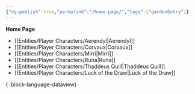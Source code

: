 ```yaml
---
{"dg-publish":true,"permalink":"/home-page/","tags":["gardenEntry"]}
---
```


**Home Page**

- [[Entities/Player Characters/Aerendyl\|Aerendyl]]
- [[Entities/Player Characters/Corvaux\|Corvaux]]
- [[Entities/Player Characters/Mirri\|Mirri]]
- [[Entities/Player Characters/Runa\|Runa]]
- [[Entities/Player Characters/Thaddeus Quill\|Thaddeus Quill]]
- [[Entities/Player Characters/Luck of the Draw\|Luck of the Draw]]

{ .block-language-dataview}